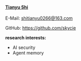 #### [Tianyu Shi](https://github.com/skycie)

E-Mail: shitianyu0266@163.com

GitHub: https://github.com/skycie

**research interests:**
- AI security
- Agent memory
